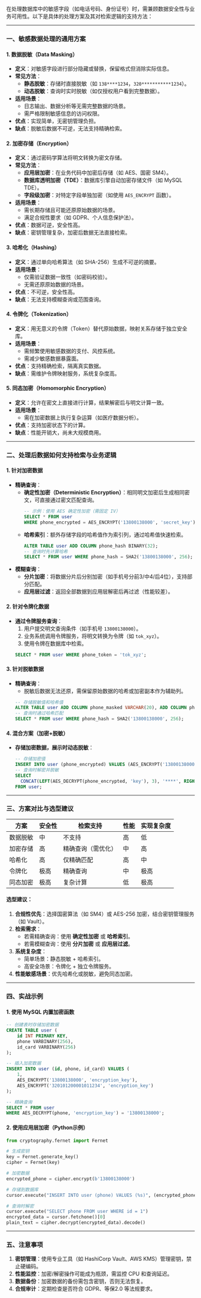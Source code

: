 在处理数据库中的敏感字段（如电话号码、身份证号）时，需兼顾数据安全性与业务可用性。以下是具体的处理方案及其对检索逻辑的支持方法：

---

### **一、敏感数据处理的通用方案**

#### **1. 数据脱敏（Data Masking）**
- **定义**：对敏感字段进行部分隐藏或替换，保留格式但消除实际信息。
- **常见方法**：
  - **静态脱敏**：存储时直接脱敏（如 `138****1234`，`320***********1234`）。
  - **动态脱敏**：查询时实时脱敏（如仅授权用户看到完整数据）。
- **适用场景**：
  - 日志输出、数据分析等无需完整数据的场景。
  - 需严格限制敏感信息的访问权限。
- **优点**：实现简单，无密钥管理负担。
- **缺点**：脱敏后数据不可逆，无法支持精确检索。

#### **2. 加密存储（Encryption）**
- **定义**：通过密码学算法将明文转换为密文存储。
- **常见方法**：
  - **应用层加密**：在业务代码中加密后存储（如 AES、国密 SM4）。
  - **数据库透明加密（TDE）**：数据库引擎自动加密存储文件（如 MySQL TDE）。
  - **字段级加密**：对特定字段单独加密（如使用 `AES_ENCRYPT` 函数）。
- **适用场景**：
  - 需长期存储且可能还原原始数据的场景。
  - 满足合规性要求（如 GDPR、个人信息保护法）。
- **优点**：数据可逆，安全性高。
- **缺点**：密钥管理复杂，加密后数据无法直接检索。

#### **3. 哈希化（Hashing）**
- **定义**：通过单向哈希算法（如 SHA-256）生成不可逆的摘要。
- **适用场景**：
  - 仅需验证数据一致性（如密码校验）。
  - 无需还原原始数据的场景。
- **优点**：不可逆，安全性高。
- **缺点**：无法支持模糊查询或范围查询。

#### **4. 令牌化（Tokenization）**
- **定义**：用无意义的令牌（Token）替代原始数据，映射关系存储于独立安全库。
- **适用场景**：
  - 需频繁使用敏感数据的支付、风控系统。
  - 需减少敏感数据暴露面。
- **优点**：支持精确检索，隔离真实数据。
- **缺点**：需维护令牌映射服务，系统复杂度高。

#### **5. 同态加密（Homomorphic Encryption）**
- **定义**：允许在密文上直接进行计算，结果解密后与明文计算一致。
- **适用场景**：
  - 需在加密数据上执行复杂运算（如医疗数据分析）。
- **优点**：支持加密状态下的计算。
- **缺点**：性能开销大，尚未大规模商用。

---

### **二、处理后数据如何支持检索与业务逻辑**

#### **1. 针对加密数据**
- **精确查询**：
  - **确定性加密（Deterministic Encryption）**：相同明文加密后生成相同密文，可直接通过密文匹配查询。
    ```sql
    -- 示例：使用 AES 确定性加密（需固定 IV）
    SELECT * FROM user 
    WHERE phone_encrypted = AES_ENCRYPT('13800138000', 'secret_key');
    ```
  - **哈希索引**：额外存储字段的哈希值作为索引列，通过哈希值快速检索。
    ```sql
    ALTER TABLE user ADD COLUMN phone_hash BINARY(32);
    -- 查询时先计算哈希
    SELECT * FROM user WHERE phone_hash = SHA2('13800138000', 256);
    ```
- **模糊查询**：
  - **分片加密**：将数据分片后分别加密（如手机号分前3/中4/后4位），支持部分匹配。
  - **应用层过滤**：返回全部数据到应用层解密后再过滤（性能较差）。

#### **2. 针对令牌化数据**
- **通过令牌服务查询**：
  1. 用户提交明文查询条件（如手机号 `13800138000`）。
  2. 业务系统调用令牌服务，将明文转换为令牌（如 `tok_xyz`）。
  3. 使用令牌在数据库中检索。
  ```sql
  SELECT * FROM user WHERE phone_token = 'tok_xyz';
  ```

#### **3. 针对脱敏数据**
- **精确查询**：
  - 脱敏后数据无法还原，需保留原始数据的哈希或加密副本作为辅助列。
  ```sql
  -- 存储脱敏值和哈希值
  ALTER TABLE user ADD COLUMN phone_masked VARCHAR(20), ADD COLUMN phone_hash BINARY(32);
  -- 查询时通过哈希匹配
  SELECT * FROM user WHERE phone_hash = SHA2('13800138000', 256);
  ```

#### **4. 混合方案（加密+脱敏）**
- **存储加密数据，展示时动态脱敏**：
  ```sql
  -- 存储加密值
  INSERT INTO user (phone_encrypted) VALUES (AES_ENCRYPT('13800138000', 'key'));
  -- 查询时解密并脱敏
  SELECT 
    CONCAT(LEFT(AES_DECRYPT(phone_encrypted, 'key'), 3), '****', RIGHT(AES_DECRYPT(phone_encrypted, 'key'), 4)) 
  FROM user;
  ```

---

### **三、方案对比与选型建议**

| 方案                | 安全性 | 检索支持          | 性能  | 实现复杂度 |
|---------------------|--------|-------------------|-------|------------|
| 数据脱敏            | 中     | 不支持            | 高    | 低         |
| 加密存储            | 高     | 精确查询（需优化）| 中    | 高         |
| 哈希化              | 高     | 仅精确匹配        | 高    | 中         |
| 令牌化              | 极高   | 精确查询          | 中    | 极高       |
| 同态加密            | 极高   | 复杂计算          | 低    | 极高       |

#### **选型建议**：
1. **合规性优先**：选择国密算法（如 SM4）或 AES-256 加密，结合密钥管理服务（如 Vault）。
2. **检索需求**：
   - 若需精确查询：使用 **确定性加密** 或 **哈希索引**。
   - 若需模糊查询：使用 **分片加密** 或 **应用层过滤**。
3. **系统复杂度**：
   - 简单场景：静态脱敏 + 哈希索引。
   - 高安全场景：令牌化 + 独立令牌服务。
4. **性能敏感场景**：优先哈希化或脱敏，避免同态加密。

---

### **四、实战示例**
#### **1. 使用 MySQL 内置加密函数**
```sql
-- 创建表时存储加密数据
CREATE TABLE user (
    id INT PRIMARY KEY,
    phone VARBINARY(256),
    id_card VARBINARY(256)
);

-- 插入加密数据
INSERT INTO user (id, phone, id_card) VALUES (
    1,
    AES_ENCRYPT('13800138000', 'encryption_key'),
    AES_ENCRYPT('320101200001011234', 'encryption_key')
);

-- 精确查询
SELECT * FROM user 
WHERE AES_DECRYPT(phone, 'encryption_key') = '13800138000';
```

#### **2. 使用应用层加密（Python示例）**
```python
from cryptography.fernet import Fernet

# 生成密钥
key = Fernet.generate_key()
cipher = Fernet(key)

# 加密数据
encrypted_phone = cipher.encrypt(b'13800138000')

# 存储到数据库
cursor.execute("INSERT INTO user (phone) VALUES (%s)", (encrypted_phone,))

# 查询时解密
cursor.execute("SELECT phone FROM user WHERE id = 1")
encrypted_data = cursor.fetchone()[0]
plain_text = cipher.decrypt(encrypted_data).decode()
```

---

### **五、注意事项**
1. **密钥管理**：使用专业工具（如 HashiCorp Vault、AWS KMS）管理密钥，禁止硬编码。
2. **性能监控**：加密/解密操作可能成为瓶颈，需监控 CPU 和查询延迟。
3. **数据备份**：加密数据的备份需包含密钥，否则无法恢复。
4. **合规审计**：定期检查是否符合 GDPR、等保2.0 等法规要求。